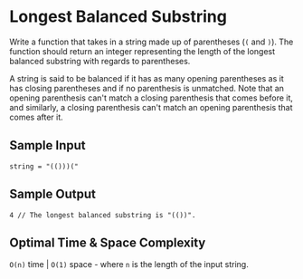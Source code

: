 # Longest Balanced Substring

Write a function that takes in a string made up of parentheses (`(` and `)`). The function should return an integer representing the length of the longest balanced substring with regards to parentheses.

A string is said to be balanced if it has as many opening parentheses as it has closing parentheses and if no parenthesis is unmatched. Note that an opening parenthesis can't match a closing parenthesis that comes before it, and similarly, a closing parenthesis can't match an opening parenthesis that comes after it.

## Sample Input

```plaintext
string = "(()))("
```

## Sample Output

```plaintext
4 // The longest balanced substring is "(())".
```

## Optimal Time & Space Complexity

`O(n)` time | `O(1)` space - where `n` is the length of the input string.
